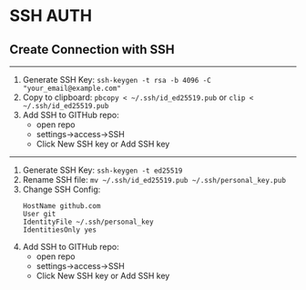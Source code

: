 # SSH AUTH

## Create Connection with SSH

---

1. Generate SSH Key: `ssh-keygen -t rsa -b 4096 -C "your_email@example.com"`
1. Copy to clipboard: `pbcopy < ~/.ssh/id_ed25519.pub` or `clip < ~/.ssh/id_ed25519.pub`
1. Add SSH to GITHub repo:
   - open repo
   - settings->access->SSH
   - Click New SSH key or Add SSH key

---

1. Generate SSH Key: `ssh-keygen -t ed25519`
1. Rename SSH file: `mv ~/.ssh/id_ed25519.pub ~/.ssh/personal_key.pub`
1. Change SSH Config:
   ```Host github.com
   HostName github.com
   User git
   IdentityFile ~/.ssh/personal_key
   IdentitiesOnly yes
   ```
1. Add SSH to GITHub repo:
   - open repo
   - settings->access->SSH
   - Click New SSH key or Add SSH key
